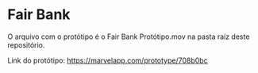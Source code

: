 # Fair Bank

O arquivo com o protótipo é o Fair Bank Protótipo.mov na pasta raíz deste repositório.

Link do protótipo: https://marvelapp.com/prototype/708b0bc
